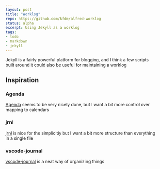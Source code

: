 ```yaml
---
layout: post
title: "Worklog"
repo: https://github.com/kfdm/alfred-worklog
status: alpha
excerpt: Using Jekyll as a worklog
tags:
- todo
- markdown
- jekyll
---
```


Jekyll is a fairly powerful platform for blogging, and I think a few scripts built around it could also be useful for maintaining a worklog

## Inspiration

### Agenda

[Agenda](https://agenda.com/) seems to be very nicely done, but I want a bit more control over mapping to calendars

### jrnl

[jrnl](http://jrnl.sh/) is nice for the simplicitiy but I want a bit more structure than everything in a single file

### vscode-journal

[vscode-journal](https://marketplace.visualstudio.com/items?itemName=pajoma.vscode-journal) is a neat way of organizing things
